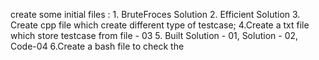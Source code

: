 create some initial files : 
    1. BruteFroces Solution 
    2. Efficient Solution
    3. Create cpp file which create different 
        type of testcase;
    4.Create a txt file which store testcase from file - 03
    5. Built Solution - 01, Solution - 02, Code-04
    6.Create a bash file to check the 
